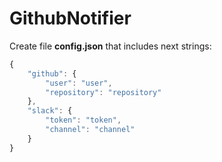 # GithubNotifier

Create file **config.json** that includes next strings:
```javascript
{
    "github": {
        "user": "user",
        "repository": "repository"
    },
    "slack": {
        "token": "token",
        "channel": "channel"
    }
}
```
